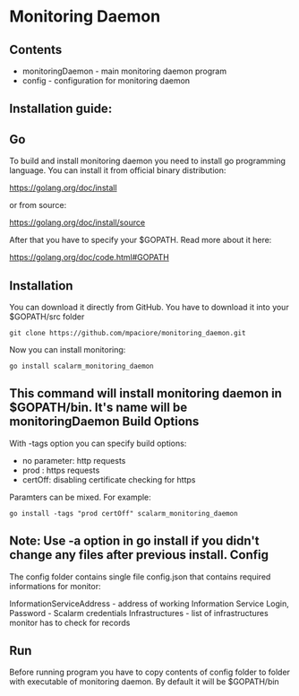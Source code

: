Monitoring Daemon 
============ 
Contents 
---------- 
* monitoringDaemon - main monitoring daemon program
* config - configuration for monitoring daemon

Installation guide: 
---------------------- 
Go 
-- 
To build and install monitoring daemon you need to install go programming language. 
You can install it from official binary distribution: 

https://golang.org/doc/install

or from source: 

https://golang.org/doc/install/source 

After that you have to specify your $GOPATH. Read more about it here: 

https://golang.org/doc/code.html#GOPATH 

Installation 
-------------- 
You can download it directly from GitHub. You have to download it into your $GOPATH/src folder 
``` 
git clone https://github.com/mpaciore/monitoring_daemon.git
``` 
Now you can install monitoring: 
```` 
go install scalarm_monitoring_daemon 
```` 
This command will install monitoring daemon in $GOPATH/bin. It's name will be monitoringDaemon 
Build Options 
---------------- 
With -tags option you can specify build options:  
* no parameter: http requests 
* prod : https requests 
* certOff: disabling certificate checking for https 

Paramters can be mixed. For example: 
``` 
go install -tags "prod certOff" scalarm_monitoring_daemon
``` 
Note: Use -a option in go install if you didn't change any files after previous install. 
Config 
-------- 
The config folder contains single file config.json that contains required informations for monitor:

InformationServiceAddress - address of working Information Service
Login, Password - Scalarm credentials
Infrastructures - list of infrastructures monitor has to check for records


Run 
---- 
Before running program you have to copy contents of config folder to folder with executable of monitoring daemon. By default it will be $GOPATH/bin 

